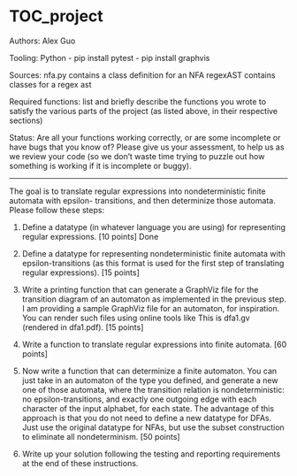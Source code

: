 # TOC_project
Authors: Alex Guo

Tooling: Python
    - pip install pytest
    - pip install graphvis

Sources: 
nfa.py contains a class definition for an NFA
regexAST contains classes for a regex ast

Required functions: list and briefly describe the functions you wrote to satisfy the various
parts of the project (as listed above, in their respective sections)

Status: Are all your functions working correctly, or are some incomplete or have bugs that
you know of? Please give us your assessment, to help us as we review your code (so we don’t
waste time trying to puzzle out how something is working if it is incomplete or buggy).

------------------------------------------------------------------------------------------------------------------------

The goal is to translate regular expressions into nondeterministic finite automata with epsilon-
transitions, and then determinize those automata. Please follow these steps:
1. Define a datatype (in whatever language you are using) for representing regular expressions.
[10 points]
Done    

2. Define a datatype for representing nondeterministic finite automata with epsilon-transitions
(as this format is used for the first step of translating regular expressions). [15 points]


3. Write a printing function that can generate a GraphViz file for the transition diagram of an
automaton as implemented in the previous step. I am providing a sample GraphViz file for
an automaton, for inspiration. You can render such files using online tools like
This is dfa1.gv (rendered in dfa1.pdf). [15 points]


4. Write a function to translate regular expressions into finite automata. [60 points]


5. Now write a function that can determinize a finite automaton. You can just take in an
automaton of the type you defined, and generate a new one of those automata, where the
transition relation is nondeterministic: no epsilon-transitions, and exactly one outgoing edge
with each character of the input alphabet, for each state. The advantage of this approach is
that you do not need to define a new datatype for DFAs. Just use the original datatype for
NFAs, but use the subset construction to eliminate all nondeterminism. [50 points]


6. Write up your solution following the testing and reporting requirements at the end of these
instructions.